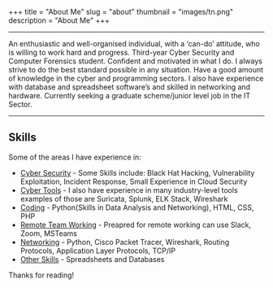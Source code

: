 +++
title = "About Me"
slug = "about"
thumbnail = "images/tn.png"
description = "About Me"
+++

---------------------------
An enthusiastic and well-organised individual, with a ‘can-do’ attitude, who is willing to work hard and progress. Third-year Cyber Security and Computer Forensics student. Confident and motivated in what I do. I always strive to do the best standard possible in any situation. Have a good amount of knowledge in the cyber and programming sectors. I also have experience with database and spreadsheet software’s and skilled in networking and hardware. Currently seeking a graduate scheme/junior level job in the IT Sector.

---------------------------

## Skills

Some of the areas I have experience in:

* [Cyber Security]() - Some Skills include: Black Hat Hacking, Vulnerability Exploitation, Incident Response, Small Experience in Cloud Security
* [Cyber Tools]() - I also have experience in many industry-level tools examples of those are Suricata, Splunk, ELK Stack, Wireshark
* [Coding]() - Python(Skills in Data Analysis and Networking), HTML, CSS, PHP
* [Remote Team Working]() - Preapred for remote working can use Slack, Zoom, MSTeams
* [Networking]() - Python, Cisco Packet Tracer, Wireshark, Routing Protocols, Application Layer Protocols, TCP/IP
* [Other Skills]() - Spreadsheets and Databases

Thanks for reading!
